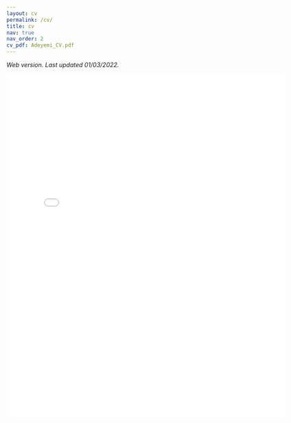 ```yaml
---
layout: cv
permalink: /cv/
title: cv
nav: true
nav_order: 2
cv_pdf: Adeyemi_CV.pdf
---
```


*Web version. Last updated 01/03/2022.*
<!-- 
[View/Download CV](https://adeyemiadeoye.github.io/assets/pdf/Adeyemi_CV.pdf) -->

<embed src="{{ site.baseurl }}/assets/pdf/Adeyemi_CV.pdf" width="650" height="800" type='application/pdf'>
